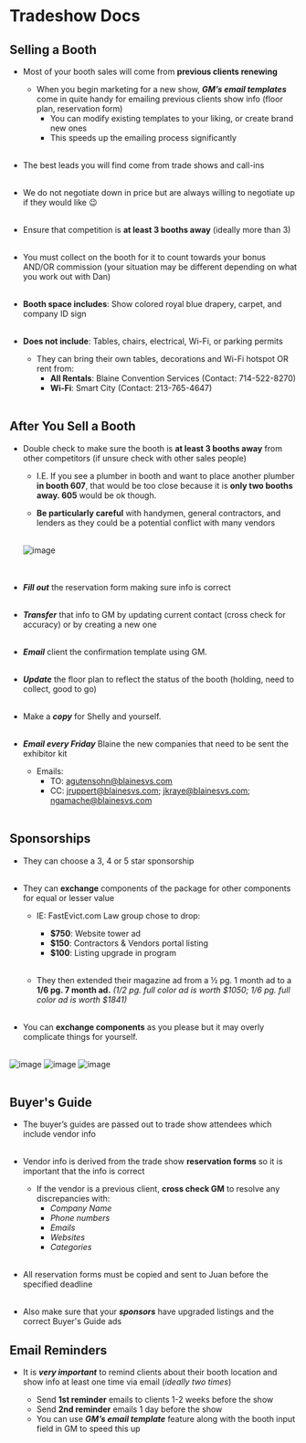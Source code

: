 # Tradeshow Docs

## Selling a Booth

* Most of your booth sales will come from **previous clients renewing**
    * When you begin marketing for a new show, ***GM’s email templates*** come in quite handy for emailing previous clients show info (floor plan, reservation form)
        * You can modify existing templates to your liking, or create brand new ones
        * This speeds up the emailing process significantly <br/><br/>

* The best leads you will find come from trade shows and call-ins <br/><br/>

*	We do not negotiate down in price but are always willing to negotiate up if they would like 😉 <br/><br/>

*	Ensure that competition is **at least 3 booths away** (ideally more than 3) <br/><br/>

*	You must collect on the booth for it to count towards your bonus AND/OR commission (your situation may be different depending on what you work out with Dan) <br/><br/>

*	**Booth space includes**: Show colored royal blue drapery, carpet, and company ID sign <br/><br/>

* **Does not include**: Tables, chairs, electrical, Wi-Fi, or parking permits
    * They can bring their own tables, decorations and Wi-Fi hotspot OR rent from:
        * **All Rentals**: Blaine Convention Services (Contact: 714-522-8270)
        * **Wi-Fi**: Smart City (Contact: 213-765-4647) <br/><br/>

## After You Sell a Booth

*	Double check to make sure the booth is **at least 3 booths away** from other competitors (if unsure check with other sales people)

    * I.E. If you see a plumber in booth and want to place another plumber **in booth 607**, that would be too close because it is **only two booths away.  605** would be ok though.

    * **Be particularly careful** with handymen, general contractors, and lenders as they could be a potential conflict with many vendors <br/><br/>

    ![image](https://cloud.githubusercontent.com/assets/20076677/25453400/ad662680-2a7d-11e7-86db-2b8b1bc81468.png) <br/><br/><br/>

*	***Fill out*** the reservation form making sure info is correct <br/><br/>

*	***Transfer*** that info to GM by updating current contact (cross check for accuracy) or by creating a new one <br/><br/>

*	***Email*** client the confirmation template using GM. <br/><br/>

*	***Update*** the floor plan to reflect the status of the booth (holding, need to collect, good to go) <br/><br/>

*	Make a ***copy*** for Shelly and yourself. <br/><br/>

*	***Email every Friday*** Blaine the new companies that need to be sent the exhibitor kit
    * Emails:
        * TO: agutensohn@blainesvs.com
        * CC: jruppert@blainesvs.com; jkraye@blainesvs.com; ngamache@blainesvs.com <br/><br/>


## Sponsorships

*	They can choose a 3, 4 or 5 star sponsorship <br/><br/>

*	They can **exchange** components of the package for other components for equal or lesser value

    *	IE: FastEvict.com Law group chose to drop:

        *	**$750**: Website tower ad
        *	**$150**: Contractors & Vendors portal listing
        *	**$100**: Listing upgrade in program <br/><br/>

    *	They then extended their magazine ad from a ½ pg. 1 month ad to a **1/6 pg. 7 month ad.** *(1/2 pg. full color ad is worth $1050; 1/6 pg. full color ad is worth $1841)* <br/><br/>

*	You can **exchange components** as you please but it may overly complicate things for yourself. <br/><br/>


![image](https://cloud.githubusercontent.com/assets/20076677/25452833/d3b030f8-2a7b-11e7-9f28-a7c5d329dc20.png)
![image](https://cloud.githubusercontent.com/assets/20076677/25452935/2d1ff72c-2a7c-11e7-8ec2-e478aec6f3bc.png)
![image](https://cloud.githubusercontent.com/assets/20076677/25452983/4d47d330-2a7c-11e7-9797-d3cd111fc8db.png) <br/><br/>

## Buyer's Guide

*	The buyer’s guides are passed out to trade show attendees which include vendor info <br/><br/>

*	Vendor info is derived from the trade show **reservation forms** so it is important that the info is correct

    *	If the vendor is a previous client, **cross check GM** to resolve any discrepancies with:
        *	*Company Name*
        *	*Phone numbers*
        *	*Emails*
        *	*Websites*
        *	*Categories* <br/><br/>

*	All reservation forms must be copied and sent to Juan before the specified deadline <br/><br/>

* Also make sure that your ***sponsors*** have upgraded listings and the correct Buyer's Guide ads


## Email Reminders

*	It is ***very important*** to remind clients about their booth location and show info at least one time via email (*ideally two times*)

    *	Send **1st reminder** emails to clients 1-2 weeks before the show
    *	Send **2nd reminder** emails 1 day before the show
    *	You can use ***GM’s email template*** feature along with the booth input field in GM to speed this up <br/><br/>
